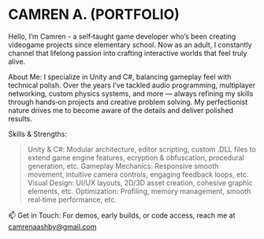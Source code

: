 # CAMREN A. (PORTFOLIO)
Hello, I’m Camren - a self‑taught game developer who’s been creating videogame projects since elementary school. Now as an adult, I constantly channel that lifelong passion into crafting interactive worlds that feel truly alive.

About Me:
I specialize in Unity and C#, balancing gameplay feel with technical polish. Over the years I’ve tackled audio programming, multiplayer networking, custom physics systems, and more — always refining my skills through hands‑on projects and creative problem solving. My perfectionist nature drives me to become aware of the details and deliver polished results.

Skills & Strengths:
> Unity & C#: Modular architecture, editor scripting, custom .DLL files to extend game engine features, ecryption & obfuscation, procedural generation, etc.
> Gameplay Mechanics: Responsive smooth movement, intuitive camera controls, engaging feedback loops, etc.
> Visual Design: UI/UX layouts, 2D/3D asset creation, cohesive graphic elements, etc.
> Optimization: Profiling, memory management, smooth real‑time performance, etc.

 📫 Get in Touch:
For demos, early builds, or code access, reach me at camrenaashby@gmail.com 
